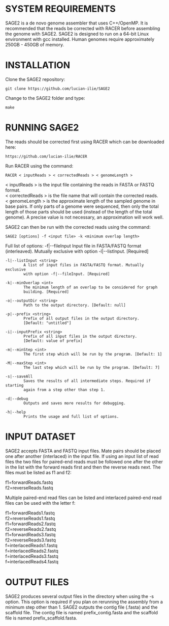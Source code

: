 SYSTEM REQUIREMENTS
=============================================================================
SAGE2 is a de novo genome assembler that uses C++/OpenMP.  It is recommended 
that the reads be corrected with RACER before assembling the genome with SAGE2.
SAGE2 is designed to run on a 64-bit Linux environment with gcc installed. 
Human genomes require approximately 250GB - 450GB of memory.

INSTALLATION
=============================================================================

Clone the SAGE2 repository:

	git clone https://github.com/lucian-ilie/SAGE2

Change to the SAGE2 folder and type:

	make

RUNNING SAGE2
=============================================================================
The reads should be corrected first using RACER which can be downloaded here:

	https://github.com/lucian-ilie/RACER

Run RACER using the command:

	RACER < inputReads > < correctedReads > < genomeLength >

< inputReads > is the input file containing the reads in FASTA or FASTQ format.  
< correctedReads > is the file name that will contain the corrected reads.  
< genomeLength > is the approximate length of the sampled genome in base pairs. If only parts of a genome were sequenced, then only the total length of those parts should be used (instead of the length of the total genome).  A precise value is not necessary, an approximation will work well.

SAGE2 can then be run with the corrected reads using the command:

	SAGE2 [options] -f <input file> -k <minimum overlap length>

Full list of options:
	-f|--fileInput <string>
			Input file in FASTA/FASTQ format (interleaved). Mutually
			exclusive with option -l|--listInput. [Required]

	-l|--listInput <string>
			A list of input files in FASTA/FASTQ format. Mutually exclusive
			with option -f|--fileInput. [Required]

	-k|--minOverlap <int>
			The minimum length of an overlap to be considered for graph
			building. [Required]

	-o|--outputDir <string>
			Path to the output directory. [Default: null]

	-p|--prefix <string>
			Prefix of all output files in the output directory.
			[Default: "untitled"]

	-i|--inputPrefix <string>
			Prefix of all input files in the output directory.
			[Default: value of prefix]

	-m|--minStep <int>
			The first step which will be run by the program. [Default: 1]

	-M|--maxStep <int>
			The last step which will be run by the program. [Default: 7]

	-s|--saveAll
			Saves the results of all intermediate steps. Required if starting
			again from a step other than step 1.

	-d|--debug
			Outputs and saves more results for debugging.

	-h|--help
			Prints the usage and full list of options.


INPUT DATASET
=============================================================================
SAGE2 accepts FASTA and FASTQ input files. Mate pairs should be placed one 
after another (interlaced) in the input file.  If using an input list of read
files the two files for paired-end reads must be followed one after the other
in the list with the forward reads first and then the reverse reads next.  The
files must be listed as f1 and f2:

f1=forwardReads.fastq  
f2=reverseReads.fastq  

Multiple paired-end read files can be listed and interlaced paired-end read 
files can be used with the letter f:

f1=forwardReads1.fastq  
f2=reverseReads1.fastq  
f1=forwardReads2.fastq  
f2=reverseReads2.fastq  
f1=forwardReads3.fastq  
f2=reverseReads3.fastq  
f=interlacedReads1.fastq  
f=interlacedReads2.fastq  
f=interlacedReads3.fastq  
f=interlacedReads4.fastq

OUTPUT FILES
=============================================================================
SAGE2 produces several output files in the directory when using the -s option.
This option is required if you plan on rerunning the assembly from a minimum
step other than 1. SAGE2 outputs the contig file (.fasta) and the scaffold
file.  The contig file is named prefix_contig.fasta and the scaffold file is
named prefix_scaffold.fasta.
